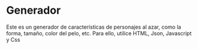 # Generador
Este es un generador de características de personajes al azar, como la forma, tamaño, color del pelo, etc. Para ello, utilice HTML, Json, Javascript y Css

